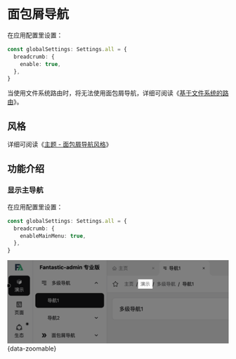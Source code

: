 # 面包屑导航

在应用配置里设置：

```ts {2-4}
const globalSettings: Settings.all = {
  breadcrumb: {
    enable: true,
  },
}
```

当使用文件系统路由时，将无法使用面包屑导航，详细可阅读《[基于文件系统的路由](file-system-route)》。

## 风格

详细可阅读《[主题 - 面包屑导航风格](theme#面包屑导航风格)》

## 功能介绍

### 显示主导航

在应用配置里设置：

```ts {2-4}
const globalSettings: Settings.all = {
  breadcrumb: {
    enableMainMenu: true,
  },
}
```

![](/breadcrumb-mainmenu.png){data-zoomable}